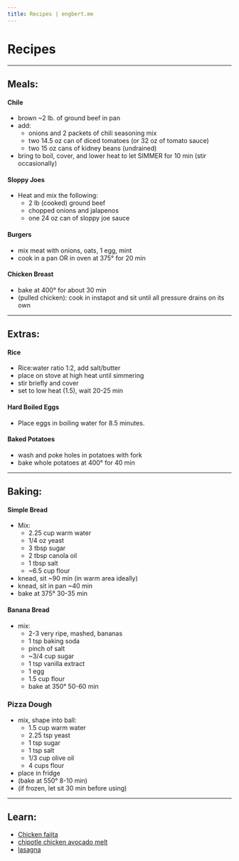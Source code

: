 ```yaml
---
title: Recipes | engbert.me
---
```


# Recipes

---
## Meals:

#### Chile
* brown ~2 lb. of ground beef in pan
* add:
  * onions and 2 packets of chili seasoning mix
  * two 14.5 oz can of diced tomatoes (or 32 oz of tomato sauce)
  * two 15 oz cans of kidney beans (undrained)
* bring to boil, cover, and lower heat to let SIMMER for 10 min (stir occasionally)

#### Sloppy Joes
* Heat and mix the following:
  * 2 lb (cooked) ground beef
  * chopped onions and jalapenos
  * one 24 oz can of sloppy joe sauce

#### Burgers
* mix meat with onions, oats, 1 egg, mint
* cook in a pan OR in oven at 375° for 20 min

#### Chicken Breast
* bake at 400° for about 30 min
* (pulled chicken): cook in instapot and sit until all pressure drains on its own


---
## Extras:
#### Rice
* Rice:water ratio 1:2, add salt/butter
* place on stove at high heat until simmering
* stir briefly and cover
* set to low heat (1.5), wait 20-25 min

#### Hard Boiled Eggs
* Place eggs in boiling water for 8.5 minutes.

#### Baked Potatoes
* wash and poke holes in potatoes with fork
* bake whole potatoes at 400° for 40 min

---
## Baking:

#### Simple Bread
* Mix:
  * 2.25 cup warm water
  * 1/4 oz yeast
  * 3 tbsp sugar
  * 2 tbsp canola oil
  * 1 tbsp salt
  * ~6.5 cup flour
* knead, sit ~90 min (in warm area ideally)
* knead, sit in pan ~40 min
* bake at 375° 30-35 min

#### Banana Bread
* mix:
  * 2-3 very ripe, mashed, bananas
  * 1 tsp baking soda
  * pinch of salt
  * ~3/4 cup sugar
  * 1 tsp vanilla extract
  * 1 egg
  * 1.5 cup flour
  * bake at 350° 50-60 min 

### Pizza Dough
* mix, shape into ball:
  * 1.5 cup warm water
  * 2.25 tsp yeast
  * 1 tsp sugar
  * 1 tsp salt
  * 1/3 cup olive oil
  * 4 cups flour
* place in fridge
* (bake at 550° 8-10 min)
* (if frozen, let sit 30 min before using)

---
## Learn:
* [Chicken fajita](https://www.delish.com/cooking/recipe-ideas/a19665622/easy-chicken-fajitas-recipe/)
* [chipotle chicken avocado melt](https://spoonuniversity.com/recipe/chipotle-chicken-avocado-melt-how-to-make-better-than-panera)
* [lasagna](https://www.tasteofhome.com/recipes/best-lasagna/)
